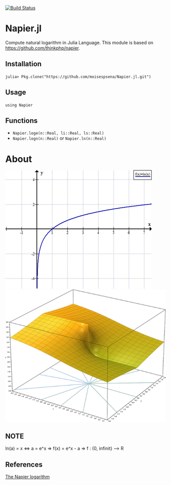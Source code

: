 [![Build Status](https://travis-ci.org/moisespsena/Napier.jl.svg?branch=master)](https://travis-ci.org/moisespsena/Napier.jl)

# Napier.jl

Compute natural logarithm in Julia Language.
This module is based on https://github.com/thinkphp/napier.

## Installation

`julia> Pkg.clone("https://github.com/moisespsena/Napier.jl.git")`


## Usage

`using Napier`


## Functions

- `Napier.loge(n::Real, li::Real, ls::Real)`
- `Napier.logn(n::Real)` or `Napier.ln(n::Real)`


# About

![Screenshot](media/img03.jpg)
![Screenshot](media/img02.jpg)

## NOTE

  ln(a) = x <=> a = e^x => f(x) = e^x - a => f : (0, infinit) --> R

## References

[The Napier logarithm](http://www.rapidtables.com/math/algebra/Ln.htm)


